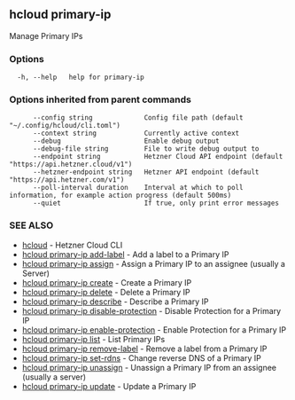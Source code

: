 ## hcloud primary-ip

Manage Primary IPs

### Options

```
  -h, --help   help for primary-ip
```

### Options inherited from parent commands

```
      --config string             Config file path (default "~/.config/hcloud/cli.toml")
      --context string            Currently active context
      --debug                     Enable debug output
      --debug-file string         File to write debug output to
      --endpoint string           Hetzner Cloud API endpoint (default "https://api.hetzner.cloud/v1")
      --hetzner-endpoint string   Hetzner API endpoint (default "https://api.hetzner.com/v1")
      --poll-interval duration    Interval at which to poll information, for example action progress (default 500ms)
      --quiet                     If true, only print error messages
```

### SEE ALSO

* [hcloud](hcloud.md)	 - Hetzner Cloud CLI
* [hcloud primary-ip add-label](hcloud_primary-ip_add-label.md)	 - Add a label to a Primary IP
* [hcloud primary-ip assign](hcloud_primary-ip_assign.md)	 - Assign a Primary IP to an assignee (usually a Server)
* [hcloud primary-ip create](hcloud_primary-ip_create.md)	 - Create a Primary IP
* [hcloud primary-ip delete](hcloud_primary-ip_delete.md)	 - Delete a Primary IP
* [hcloud primary-ip describe](hcloud_primary-ip_describe.md)	 - Describe a Primary IP
* [hcloud primary-ip disable-protection](hcloud_primary-ip_disable-protection.md)	 - Disable Protection for a Primary IP
* [hcloud primary-ip enable-protection](hcloud_primary-ip_enable-protection.md)	 - Enable Protection for a Primary IP
* [hcloud primary-ip list](hcloud_primary-ip_list.md)	 - List Primary IPs
* [hcloud primary-ip remove-label](hcloud_primary-ip_remove-label.md)	 - Remove a label from a Primary IP
* [hcloud primary-ip set-rdns](hcloud_primary-ip_set-rdns.md)	 - Change reverse DNS of a Primary IP
* [hcloud primary-ip unassign](hcloud_primary-ip_unassign.md)	 - Unassign a Primary IP from an assignee (usually a server)
* [hcloud primary-ip update](hcloud_primary-ip_update.md)	 - Update a Primary IP
